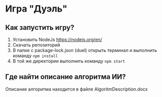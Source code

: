 # Игра "Дуэль"

## Как запустить игру?
1. Установить NodeJs https://nodejs.org/en/
2. Скачать репозиторий
3. В папке с packаge-lock.json (duel) открыть терминал и выполнить команду `npm install`
4. В той же директории выполнить команду `npm start`

## Где найти описание алгоритма ИИ?
Описание алгоритма находится в файле AlgoritmDescription.docx
